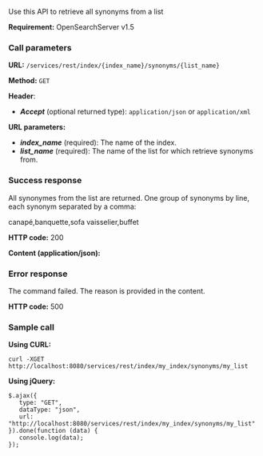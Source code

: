 Use this API to retrieve all synonyms from a list

**Requirement:** OpenSearchServer v1.5

### Call parameters

**URL:** ```/services/rest/index/{index_name}/synonyms/{list_name}```

**Method:** ```GET```

**Header**:
- _**Accept**_ (optional returned type): ```application/json``` or ```application/xml```

**URL parameters:**
- _**index_name**_ (required): The name of the index.
- _**list_name**_ (required): The name of the list for which retrieve synonyms from.

### Success response
All synonymes from the list are returned. One group of synonyms by line, each synonym separated by a comma:

    
canapé,banquette,sofa
vaisselier,buffet
    

**HTTP code:**
200

**Content (application/json):**


### Error response

The command failed. The reason is provided in the content.

**HTTP code:**
500

### Sample call

**Using CURL:**

    curl -XGET http://localhost:8080/services/rest/index/my_index/synonyms/my_list
    

**Using jQuery:**

    $.ajax({ 
       type: "GET",
       dataType: "json",
       url: "http://localhost:8080/services/rest/index/my_index/synonyms/my_list"
    }).done(function (data) {
       console.log(data);
    });
   